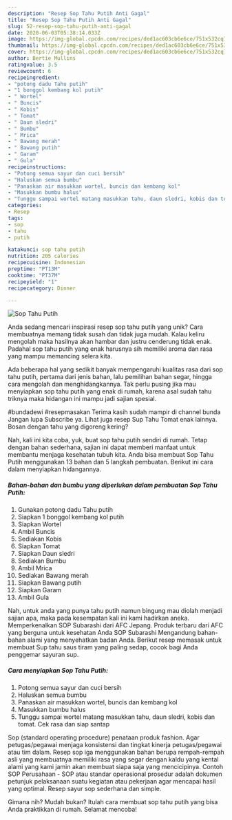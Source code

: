 ```yaml
---
description: "Resep Sop Tahu Putih Anti Gagal"
title: "Resep Sop Tahu Putih Anti Gagal"
slug: 52-resep-sop-tahu-putih-anti-gagal
date: 2020-06-03T05:38:14.033Z
image: https://img-global.cpcdn.com/recipes/ded1ac603cb6e6ce/751x532cq70/sop-tahu-putih-foto-resep-utama.jpg
thumbnail: https://img-global.cpcdn.com/recipes/ded1ac603cb6e6ce/751x532cq70/sop-tahu-putih-foto-resep-utama.jpg
cover: https://img-global.cpcdn.com/recipes/ded1ac603cb6e6ce/751x532cq70/sop-tahu-putih-foto-resep-utama.jpg
author: Bertie Mullins
ratingvalue: 3.5
reviewcount: 6
recipeingredient:
- "potong dadu Tahu putih"
- "1 bonggol kembang kol putih"
- " Wortel"
- " Buncis"
- " Kobis"
- " Tomat"
- " Daun sledri"
- " Bumbu"
- " Mrica"
- " Bawang merah"
- " Bawang putih"
- " Garam"
- " Gula"
recipeinstructions:
- "Potong semua sayur dan cuci bersih"
- "Haluskan semua bumbu"
- "Panaskan air masukkan wortel, buncis dan kembang kol"
- "Masukkan bumbu halus"
- "Tunggu sampai wortel matang masukkan tahu, daun sledri, kobis dan tomat. Cek rasa dan siap santap"
categories:
- Resep
tags:
- sop
- tahu
- putih

katakunci: sop tahu putih 
nutrition: 205 calories
recipecuisine: Indonesian
preptime: "PT13M"
cooktime: "PT37M"
recipeyield: "1"
recipecategory: Dinner

---
```



![Sop Tahu Putih](https://img-global.cpcdn.com/recipes/ded1ac603cb6e6ce/751x532cq70/sop-tahu-putih-foto-resep-utama.jpg)

Anda sedang mencari inspirasi resep sop tahu putih yang unik? Cara membuatnya memang tidak susah dan tidak juga mudah. Kalau keliru mengolah maka hasilnya akan hambar dan justru cenderung tidak enak. Padahal sop tahu putih yang enak harusnya sih memiliki aroma dan rasa yang mampu memancing selera kita.

Ada beberapa hal yang sedikit banyak mempengaruhi kualitas rasa dari sop tahu putih, pertama dari jenis bahan, lalu pemilihan bahan segar, hingga cara mengolah dan menghidangkannya. Tak perlu pusing jika mau menyiapkan sop tahu putih yang enak di rumah, karena asal sudah tahu triknya maka hidangan ini mampu jadi sajian spesial.

#bundadewi #resepmasakan Terima kasih sudah mampir di channel bunda Jangan lupa Subscribe ya. Lihat juga resep Sup Tahu Tomat enak lainnya. Bosan dengan tahu yang digoreng kering?


Nah, kali ini kita coba, yuk, buat sop tahu putih sendiri di rumah. Tetap dengan bahan sederhana, sajian ini dapat memberi manfaat untuk membantu menjaga kesehatan tubuh kita. Anda bisa membuat Sop Tahu Putih menggunakan 13 bahan dan 5 langkah pembuatan. Berikut ini cara dalam menyiapkan hidangannya.

<!--inarticleads1-->

##### Bahan-bahan dan bumbu yang diperlukan dalam pembuatan Sop Tahu Putih:

1. Gunakan potong dadu Tahu putih
1. Siapkan 1 bonggol kembang kol putih
1. Siapkan  Wortel
1. Ambil  Buncis
1. Sediakan  Kobis
1. Siapkan  Tomat
1. Siapkan  Daun sledri
1. Sediakan  Bumbu
1. Ambil  Mrica
1. Sediakan  Bawang merah
1. Siapkan  Bawang putih
1. Siapkan  Garam
1. Ambil  Gula


Nah, untuk anda yang punya tahu putih namun bingung mau diolah menjadi sajian apa, maka pada kesempatan kali ini kami hadirkan aneka. Memperkenalkan SOP Subarashi dari AFC Jepang. Produk terbaru dari AFC yang berguna untuk kesehatan Anda SOP Subarashi Mengandung bahan-bahan alami yang menyehatkan badan Anda. Berikut resep memasak untuk membuat Sup tahu saus tiram yang paling sedap, cocok bagi Anda penggemar sayuran sup. 

<!--inarticleads2-->

##### Cara menyiapkan Sop Tahu Putih:

1. Potong semua sayur dan cuci bersih
1. Haluskan semua bumbu
1. Panaskan air masukkan wortel, buncis dan kembang kol
1. Masukkan bumbu halus
1. Tunggu sampai wortel matang masukkan tahu, daun sledri, kobis dan tomat. Cek rasa dan siap santap


Sop (standard operating procedure) penataan produk fashion. Agar petugas/pegawai menjaga konsistensi dan tingkat kinerja petugas/pegawai atau tim dalam. Resep sop iga menggunakan bahan berupa rempah-rempah asli yang membuatnya memiliki rasa yang segar dengan kaldu yang kental alami yang kami jamin akan membuat siapa saja yang mencicipinya. Contoh SOP Perusahaan - SOP atau standar operasional prosedur adalah dokumen petunjuk pelaksanaan suatu kegiatan atau pekerjaan agar mencapai hasil yang optimal. Resep sayur sop sederhana dan simple. 

Gimana nih? Mudah bukan? Itulah cara membuat sop tahu putih yang bisa Anda praktikkan di rumah. Selamat mencoba!
